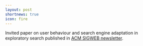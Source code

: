 ```yaml
---
layout: post
shortnews: true
icon: fire
---
```

Invited paper on user behaviour and search engine adaptation in exploratory search published in [ACM SIGWEB newsletter][link].

[link]: https://dl.acm.org/doi/pdf/10.1145/3352683.3352687

